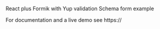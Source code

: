 React plus Formik with Yup validation Schema form example

For documentation and a live demo see https://
